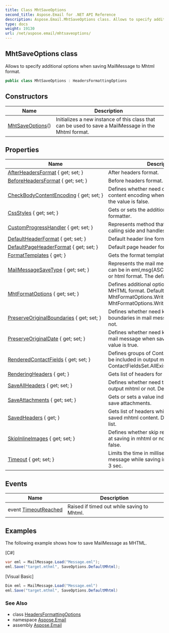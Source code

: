 ```yaml
---
title: Class MhtSaveOptions
second_title: Aspose.Email for .NET API Reference
description: Aspose.Email.MhtSaveOptions class. Allows to specify additional options when saving MailMessage to Mhtml format
type: docs
weight: 19130
url: /net/aspose.email/mhtsaveoptions/
---
```

## MhtSaveOptions class

Allows to specify additional options when saving MailMessage to Mhtml format.

```csharp
public class MhtSaveOptions : HeadersFormattingOptions
```

## Constructors

| Name | Description |
| --- | --- |
| [MhtSaveOptions](mhtsaveoptions/)() | Initializes a new instance of this class that can be used to save a MailMessage in the Mhtml format. |

## Properties

| Name | Description |
| --- | --- |
| [AfterHeadersFormat](../../aspose.email/headersformattingoptions/afterheadersformat/) { get; set; } | After headers format. |
| [BeforeHeadersFormat](../../aspose.email/headersformattingoptions/beforeheadersformat/) { get; set; } | Before headers format. |
| [CheckBodyContentEncoding](../../aspose.email/mhtsaveoptions/checkbodycontentencoding/) { get; set; } | Defines whether need check message body content encoding when saving. By default the value is false. |
| [CssStyles](../../aspose.email/headersformattingoptions/cssstyles/) { get; set; } | Gets or sets the additional css styles for the formatter. |
| [CustomProgressHandler](../../aspose.email/saveoptions/customprogresshandler/) { get; set; } | Represents method that usually supplied by calling side and handles progress events. |
| [DefaultHeaderFormat](../../aspose.email/headersformattingoptions/defaultheaderformat/) { get; set; } | Default header line format. |
| [DefaultPageHeaderFormat](../../aspose.email/headersformattingoptions/defaultpageheaderformat/) { get; set; } | Default page header format. |
| [FormatTemplates](../../aspose.email/headersformattingoptions/formattemplates/) { get; } | Gets the format templates. |
| [MailMessageSaveType](../../aspose.email/saveoptions/mailmessagesavetype/) { get; set; } | Represents the mail message save type.It can be in eml,msg(ASCII or Unicode),mhtml or html format. The default value is Eml. |
| [MhtFormatOptions](../../aspose.email/mhtsaveoptions/mhtformatoptions/) { get; set; } | Defines additional options when saving in MHTML format. Default value is MhtFormatOptions.WriteHeader &#x7C; MhtFormatOptions.WriteOutlineAttachments. |
| [PreserveOriginalBoundaries](../../aspose.email/mhtsaveoptions/preserveoriginalboundaries/) { get; set; } | Defines whether need keep original boundaries in mail message when saving or not. |
| [PreserveOriginalDate](../../aspose.email/mhtsaveoptions/preserveoriginaldate/) { get; set; } | Defines whether need keep original date in mail message when saving or not. Default value is true. |
| [RenderedContactFields](../../aspose.email/headersformattingoptions/renderedcontactfields/) { get; set; } | Defines groups of Contact fields which will be included in output mhtml. Default value is ContactFieldsSet.AllExisting. |
| [RenderingHeaders](../../aspose.email/headersformattingoptions/renderingheaders/) { get; } | Gets list of headers for rendering. |
| [SaveAllHeaders](../../aspose.email/mhtsaveoptions/saveallheaders/) { get; set; } | Defines whether need to save all headers in output mhtml or not. Default value is false. |
| [SaveAttachments](../../aspose.email/mhtsaveoptions/saveattachments/) { get; set; } | Gets or sets a value indicating whether to save attachments. |
| [SavedHeaders](../../aspose.email/mhtsaveoptions/savedheaders/) { get; } | Gets list of headers which will be present in saved mhtml content. Default value is empty list. |
| [SkipInlineImages](../../aspose.email/mhtsaveoptions/skipinlineimages/) { get; set; } | Defines whether skip references on images at saving in mhtml or not. Default value is false. |
| [Timeout](../../aspose.email/mhtsaveoptions/timeout/) { get; set; } | Limits the time in milliseconds of formatting message while saving in Mht. Default value 3 sec. |

## Events

| Name | Description |
| --- | --- |
| event [TimeoutReached](../../aspose.email/mhtsaveoptions/timeoutreached/) | Raised if timed out while saving to Mhtml. |

## Examples

The following example shows how to save MailMessage as MHTML.

[C#]

```csharp
var eml = MailMessage.Load("Message.eml");
eml.Save("target.mthml", SaveOptions.DefaultMhtml);
```

[Visual Basic]

```csharp
Dim eml = MailMessage.Load("Message.eml")
eml.Save("target.mthml", SaveOptions.DefaultMhtml)
```

### See Also

* class [HeadersFormattingOptions](../headersformattingoptions/)
* namespace [Aspose.Email](../../aspose.email/)
* assembly [Aspose.Email](../../)



